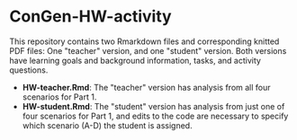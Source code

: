 # ConGen-HW-activity  

This repository contains two Rmarkdown files and corresponding knitted PDF files: One "teacher" version, and one "student" version. Both versions have learning goals and background information, tasks, and activity questions.
* **HW-teacher.Rmd**: The "teacher" version has analysis from all four scenarios for Part 1.   
* **HW-student.Rmd**: The "student" version has analysis from just one of four scenarios for Part 1, and edits to the code are necessary to specify which scenario (A-D) the student is assigned.
